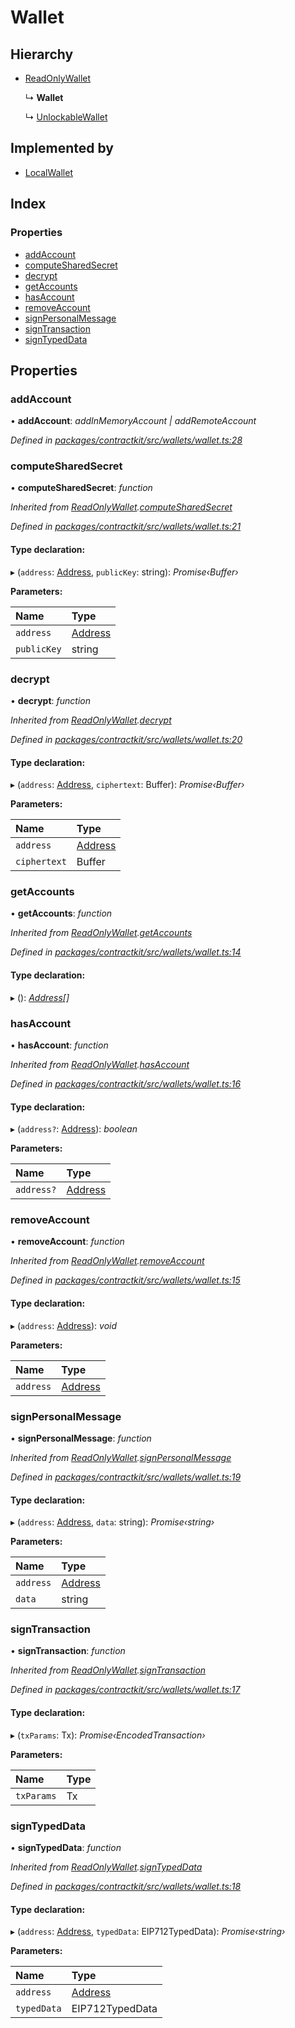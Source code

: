 # Wallet

## Hierarchy

* [ReadOnlyWallet]()

  ↳ **Wallet**

  ↳ [UnlockableWallet]()

## Implemented by

* [LocalWallet]()

## Index

### Properties

* [addAccount]()
* [computeSharedSecret]()
* [decrypt]()
* [getAccounts]()
* [hasAccount]()
* [removeAccount]()
* [signPersonalMessage]()
* [signTransaction]()
* [signTypedData]()

## Properties

### addAccount

• **addAccount**: _addInMemoryAccount \| addRemoteAccount_

_Defined in_ [_packages/contractkit/src/wallets/wallet.ts:28_](https://github.com/celo-org/celo-monorepo/blob/master/packages/contractkit/src/wallets/wallet.ts#L28)

### computeSharedSecret

• **computeSharedSecret**: _function_

_Inherited from_ [_ReadOnlyWallet_]()_._[_computeSharedSecret_]()

_Defined in_ [_packages/contractkit/src/wallets/wallet.ts:21_](https://github.com/celo-org/celo-monorepo/blob/master/packages/contractkit/src/wallets/wallet.ts#L21)

#### Type declaration:

▸ \(`address`: [Address](), `publicKey`: string\): _Promise‹Buffer›_

**Parameters:**

| Name | Type |
| :--- | :--- |
| `address` | [Address]() |
| `publicKey` | string |

### decrypt

• **decrypt**: _function_

_Inherited from_ [_ReadOnlyWallet_]()_._[_decrypt_]()

_Defined in_ [_packages/contractkit/src/wallets/wallet.ts:20_](https://github.com/celo-org/celo-monorepo/blob/master/packages/contractkit/src/wallets/wallet.ts#L20)

#### Type declaration:

▸ \(`address`: [Address](), `ciphertext`: Buffer\): _Promise‹Buffer›_

**Parameters:**

| Name | Type |
| :--- | :--- |
| `address` | [Address]() |
| `ciphertext` | Buffer |

### getAccounts

• **getAccounts**: _function_

_Inherited from_ [_ReadOnlyWallet_]()_._[_getAccounts_]()

_Defined in_ [_packages/contractkit/src/wallets/wallet.ts:14_](https://github.com/celo-org/celo-monorepo/blob/master/packages/contractkit/src/wallets/wallet.ts#L14)

#### Type declaration:

▸ \(\): [_Address_]()_\[\]_

### hasAccount

• **hasAccount**: _function_

_Inherited from_ [_ReadOnlyWallet_]()_._[_hasAccount_]()

_Defined in_ [_packages/contractkit/src/wallets/wallet.ts:16_](https://github.com/celo-org/celo-monorepo/blob/master/packages/contractkit/src/wallets/wallet.ts#L16)

#### Type declaration:

▸ \(`address?`: [Address]()\): _boolean_

**Parameters:**

| Name | Type |
| :--- | :--- |
| `address?` | [Address]() |

### removeAccount

• **removeAccount**: _function_

_Inherited from_ [_ReadOnlyWallet_]()_._[_removeAccount_]()

_Defined in_ [_packages/contractkit/src/wallets/wallet.ts:15_](https://github.com/celo-org/celo-monorepo/blob/master/packages/contractkit/src/wallets/wallet.ts#L15)

#### Type declaration:

▸ \(`address`: [Address]()\): _void_

**Parameters:**

| Name | Type |
| :--- | :--- |
| `address` | [Address]() |

### signPersonalMessage

• **signPersonalMessage**: _function_

_Inherited from_ [_ReadOnlyWallet_]()_._[_signPersonalMessage_]()

_Defined in_ [_packages/contractkit/src/wallets/wallet.ts:19_](https://github.com/celo-org/celo-monorepo/blob/master/packages/contractkit/src/wallets/wallet.ts#L19)

#### Type declaration:

▸ \(`address`: [Address](), `data`: string\): _Promise‹string›_

**Parameters:**

| Name | Type |
| :--- | :--- |
| `address` | [Address]() |
| `data` | string |

### signTransaction

• **signTransaction**: _function_

_Inherited from_ [_ReadOnlyWallet_]()_._[_signTransaction_]()

_Defined in_ [_packages/contractkit/src/wallets/wallet.ts:17_](https://github.com/celo-org/celo-monorepo/blob/master/packages/contractkit/src/wallets/wallet.ts#L17)

#### Type declaration:

▸ \(`txParams`: Tx\): _Promise‹EncodedTransaction›_

**Parameters:**

| Name | Type |
| :--- | :--- |
| `txParams` | Tx |

### signTypedData

• **signTypedData**: _function_

_Inherited from_ [_ReadOnlyWallet_]()_._[_signTypedData_]()

_Defined in_ [_packages/contractkit/src/wallets/wallet.ts:18_](https://github.com/celo-org/celo-monorepo/blob/master/packages/contractkit/src/wallets/wallet.ts#L18)

#### Type declaration:

▸ \(`address`: [Address](), `typedData`: EIP712TypedData\): _Promise‹string›_

**Parameters:**

| Name | Type |
| :--- | :--- |
| `address` | [Address]() |
| `typedData` | EIP712TypedData |

